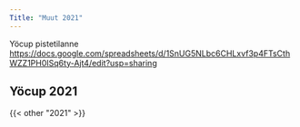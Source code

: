 ```yaml
--- 
Title: "Muut 2021"
---
```


Yöcup pistetilanne
https://docs.google.com/spreadsheets/d/1SnUG5NLbc6CHLxvf3p4FTsCthWZZ1PH0ISq6ty-Ajt4/edit?usp=sharing 


## Yöcup 2021
{{< other "2021" >}}
